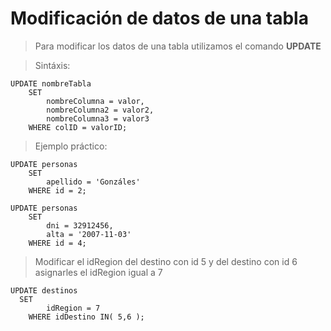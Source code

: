 # Modificación de datos de una tabla

> Para modificar los datos de una tabla 
> utilizamos el comando **UPDATE**

> Sintáxis: 

    UPDATE nombreTabla  
        SET  
            nombreColumna = valor,   
            nombreColumna2 = valor2,  
            nombreColumna3 = valor3  
        WHERE colID = valorID;


> Ejemplo práctico:

    UPDATE personas  
        SET  
            apellido = 'Gonzáles'  
        WHERE id = 2;

    UPDATE personas  
        SET  
            dni = 32912456,  
            alta = '2007-11-03'
        WHERE id = 4;

> Modificar el idRegion del destino con id 5 
> y del destino con id 6
> asignarles el idRegion igual a 7

    UPDATE destinos  
      SET  
            idRegion = 7  
        WHERE idDestino IN( 5,6 ); 

